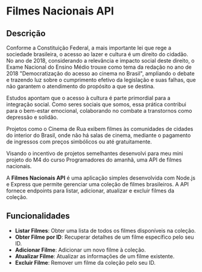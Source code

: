 # Filmes Nacionais API

## Descrição
Conforme a Constituição Federal, a mais importante lei que rege a sociedade brasileira, o acesso ao lazer e cultura é um direito do cidadão. No ano de 2018, considerando a relevância e impacto social deste direito, o Exame Nacional do Ensino Médio trouxe como tema da redação no ano de 2018  "Democratização do acesso ao cinema no Brasil", ampliando o debate e trazendo luz sobre o cumprimento efetivo da legislação e suas falhas, que não garantem o atendimento do propósito a que se destina.

Estudos apontam que o acesso à cultura é parte primordial para a integração social. Como seres sociais que somos, essa prática contribui para o bem-estar emocional, colaborando no combate a transtornos como depressão e solidão.

Projetos como o Cinema de Rua exibem filmes às comunidades de cidades do interior do Brasil, onde não há salas de cinema, mediante o pagamento de ingressos com preços simbólicos ou até gratuitamente.

Visando o incentivo de projetos semelhantes desenvolvi para meu mini projeto do M4 do curso Programadores do amanhã, uma API de filmes nacionais.

A **Filmes Nacionais API** é uma aplicação simples desenvolvida com Node.js e Express que permite gerenciar uma coleção de filmes brasileiros. A API fornece endpoints para listar, adicionar, atualizar e excluir filmes da coleção.

## Funcionalidades

- **Listar Filmes**: Obter uma lista de todos os filmes disponíveis na coleção.
- **Obter Filme por ID**: Recuperar detalhes de um filme específico pelo seu ID.
- **Adicionar Filme**: Adicionar um novo filme à coleção.
- **Atualizar Filme**: Atualizar as informações de um filme existente.
- **Excluir Filme**: Remover um filme da coleção pelo seu ID.
